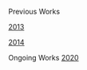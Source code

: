 Previous Works

[2013](https://github.com/Amutheezan/TimeTravelStories/blob/master/2013.pdf)

[2014](https://github.com/Amutheezan/TimeTravelStories/blob/master/2013.pdf)

Ongoing Works
[2020](https://github.com/Amutheezan/TimeTravelStories/blob/master/EnavalinSparisathile.pdf)
